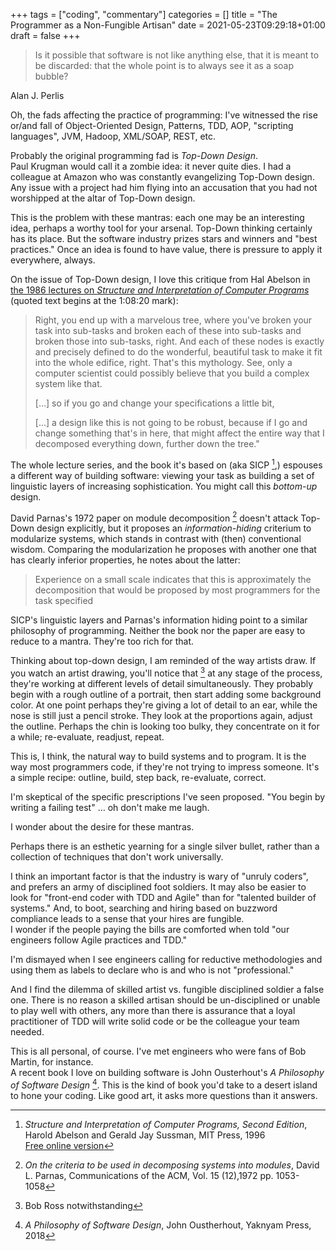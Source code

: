 +++
tags = ["coding", "commentary"]
categories = []
title = "The Programmer as a Non-Fungible Artisan"
date = 2021-05-23T09:29:18+01:00
draft = false
+++

> Is it possible that software is not like anything else, that it is meant to be
> discarded: that the whole point is to always see it as a soap bubble?

Alan J. Perlis

Oh, the fads affecting the practice of programming: I've witnessed the rise
or/and fall of Object-Oriented Design, Patterns, TDD, AOP, "scripting
languages", JVM, Hadoop, XML/SOAP, REST, etc.

Probably the original programming fad is *Top-Down Design*. \
Paul Krugman would call it a zombie idea: it never quite dies. I had a
colleague at Amazon who was constantly evangelizing Top-Down design. Any issue
with a project had him flying into an accusation that you had not worshipped at
the altar of Top-Down design.

This is the problem with these mantras: each one may be an interesting
idea, perhaps a worthy tool for your arsenal. Top-Down thinking certainly has
its place. But the software industry prizes stars and winners and "best
practices." Once an idea is found to have value, there is pressure to apply it
everywhere, always.

On the issue of Top-Down design, I love this critique from Hal Abelson in
[the 1986 lectures on *Structure and Interpretation of Computer Programs*](https://ocw.mit.edu/courses/electrical-engineering-and-computer-science/6-001-structure-and-interpretation-of-computer-programs-spring-2005/video-lectures/3a-henderson-escher-example/)
(quoted text begins at the 1:08:20 mark):

> Right, you end up with a marvelous tree, where you've broken your task into
> sub-tasks and broken each of these into sub-tasks and broken those into
> sub-tasks, right. And each of these nodes is exactly and precisely defined to do
> the wonderful, beautiful task to make it fit into the whole edifice, right.
> That's this mythology. See, only a computer scientist could possibly believe
> that you build a complex system like that.
>
> […] so if you go and change your specifications a little bit,
>
> […] a design like this is not going to be robust,
> because if I go and change something that's in here, that might affect the
> entire way that I decomposed everything down, further down the tree."

The whole lecture series, and the book it's based on (aka SICP [^1],)
espouses a different way of building
software: viewing your task as building a set of linguistic layers of increasing
sophistication. You might call this *bottom-up* design.

David Parnas's 1972 paper on module decomposition [^2]
doesn't attack Top-Down design explicitly, but it proposes an *information-hiding*
criterium to modularize systems, which stands in contrast with (then) conventional
wisdom. Comparing the modularization he proposes with another one
that has clearly inferior properties, he notes about the latter:

> Experience on a small scale indicates that this is approximately the
> decomposition that would be proposed by most programmers for the task
> specified

SICP's linguistic layers and Parnas's information hiding point to a similar
philosophy of programming. Neither the book nor the paper are easy
to reduce to a mantra. They're too rich for that.

Thinking about top-down design, I am reminded of the way artists draw. If you
watch an artist drawing, you'll notice that [^3] at any
stage of the process, they're working at different levels of detail
simultaneously. They probably begin with a rough outline of a portrait, then
start adding some background color. At one point perhaps they're giving a
lot of detail to an ear, while the nose is still just a pencil stroke. They look
at the proportions again, adjust the outline. Perhaps the chin is looking too
bulky, they concentrate on it for a while; re-evaluate, readjust, repeat.

This is, I think, the natural way to build systems and to program. It is the way most
programmers code, if they're not trying to impress someone. It's a simple recipe:
outline, build, step back, re-evaluate, correct.

I'm skeptical of the specific prescriptions I've seen proposed. "You begin
by writing a failing test" … oh don't make me laugh.

I wonder about the desire for these mantras.

Perhaps there is an esthetic yearning for a single silver bullet, rather
than a collection of techniques that don't work universally.

I think an important factor is that the industry is wary of
"unruly coders", and prefers an army of disciplined foot soldiers. It may also
be easier to look for "front-end coder with TDD and Agile" than for
"talented builder of systems." And, to boot, searching and hiring based on
buzzword compliance leads to a sense that your hires are fungible. \
I wonder if the people paying the bills are comforted when told "our engineers
follow Agile practices and TDD."

I'm dismayed when I see engineers calling for reductive methodologies and using
them as labels to declare who is and who is not "professional."

And I find the dilemma of skilled artist vs. fungible disciplined soldier a false
one.  There is no reason a skilled artisan should be un-disciplined or
unable to play well with others, any more than there is assurance that a loyal
practitioner of TDD will write solid code or be the colleague your team needed.

This is all personal, of course. I've met engineers who were fans of Bob Martin,
for instance. \
A recent book I love on building software is John Ousterhout's
*A Philosophy of Software Design* [^4].
This is the kind of book you'd take to a desert island to hone your coding.
Like good art, it asks more questions than it answers.

[^1]: *Structure and Interpretation of Computer Programs, Second Edition*,
  Harold Abelson and Gerald Jay Sussman, MIT Press, 1996 \
[Free online version](https://mitpress.mit.edu/sites/default/files/sicp/index.html)

[^2]: *On the criteria to be used in decomposing systems into modules*,
  David L. Parnas, Communications of the ACM, Vol. 15 (12),1972 pp. 1053-1058

[^3]: Bob Ross notwithstanding

[^4]: *A Philosophy of Software Design*, John Oustherhout, Yaknyam Press, 2018
